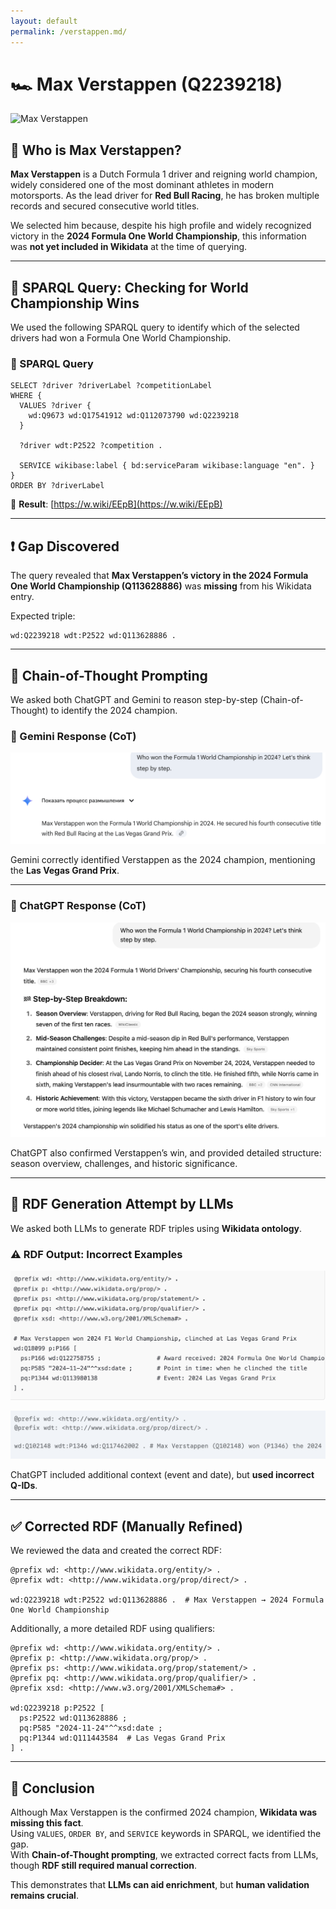 ```yaml
---
layout: default
permalink: /verstappen.md/
---
```

# 🏎️ Max Verstappen (Q2239218)

![Max Verstappen](assets/images/verstappen.jpg)

## 👤 Who is Max Verstappen?

**Max Verstappen** is a Dutch Formula 1 driver and reigning world champion, widely considered one of the most dominant athletes in modern motorsports. As the lead driver for **Red Bull Racing**, he has broken multiple records and secured consecutive world titles.

We selected him because, despite his high profile and widely recognized victory in the **2024 Formula One World Championship**, this information was **not yet included in Wikidata** at the time of querying.

---

## 🧪 SPARQL Query: Checking for World Championship Wins

We used the following SPARQL query to identify which of the selected drivers had won a Formula One World Championship.

### 📄 SPARQL Query

```sparql
SELECT ?driver ?driverLabel ?competitionLabel
WHERE {
  VALUES ?driver {
    wd:Q9673 wd:Q17541912 wd:Q112073790 wd:Q2239218
  }

  ?driver wdt:P2522 ?competition .

  SERVICE wikibase:label { bd:serviceParam wikibase:language "en". }
}
ORDER BY ?driverLabel
```

📎 **Result**: [https://w.wiki/EEpB](https://w.wiki/EEpB)

---

## ❗ Gap Discovered

The query revealed that **Max Verstappen’s victory in the 2024 Formula One World Championship (Q113628886)** was **missing** from his Wikidata entry.

Expected triple:

```turtle
wd:Q2239218 wdt:P2522 wd:Q113628886 .
```

---

## 🧠 Chain-of-Thought Prompting

We asked both ChatGPT and Gemini to reason step-by-step (Chain-of-Thought) to identify the 2024 champion.

### 💬 Gemini Response (CoT)

![Gemini CoT](assets/images/Gemini_Max.png)

Gemini correctly identified Verstappen as the 2024 champion, mentioning the **Las Vegas Grand Prix**.

---

### 💬 ChatGPT Response (CoT)

![ChatGPT CoT](assets/images/GPT_Max.png)

ChatGPT also confirmed Verstappen’s win, and provided detailed structure: season overview, challenges, and historic significance.

---

## 🧱 RDF Generation Attempt by LLMs

We asked both LLMs to generate RDF triples using **Wikidata ontology**.

### ⚠️ RDF Output: Incorrect Examples

![Incorrect RDF - Gemini](assets/images/rdf_incorrect5.png)

![Incorrect RDF - ChatGPT](assets/images/rdf_incorrect6.png)

ChatGPT included additional context (event and date), but **used incorrect Q-IDs**.

---

## ✅ Corrected RDF (Manually Refined)

We reviewed the data and created the correct RDF:

```turtle
@prefix wd: <http://www.wikidata.org/entity/> .
@prefix wdt: <http://www.wikidata.org/prop/direct/> .

wd:Q2239218 wdt:P2522 wd:Q113628886 .  # Max Verstappen → 2024 Formula One World Championship
```

Additionally, a more detailed RDF using qualifiers:

```turtle
@prefix wd: <http://www.wikidata.org/entity/> .
@prefix p: <http://www.wikidata.org/prop/> .
@prefix ps: <http://www.wikidata.org/prop/statement/> .
@prefix pq: <http://www.wikidata.org/prop/qualifier/> .
@prefix xsd: <http://www.w3.org/2001/XMLSchema#> .

wd:Q2239218 p:P2522 [
  ps:P2522 wd:Q113628886 ;
  pq:P585 "2024-11-24"^^xsd:date ;
  pq:P1344 wd:Q111443584  # Las Vegas Grand Prix
] .
```

---

## 📌 Conclusion

Although Max Verstappen is the confirmed 2024 champion, **Wikidata was missing this fact**.  
Using `VALUES`, `ORDER BY`, and `SERVICE` keywords in SPARQL, we identified the gap.  
With **Chain-of-Thought prompting**, we extracted correct facts from LLMs, though **RDF still required manual correction**.

This demonstrates that **LLMs can aid enrichment**, but **human validation remains crucial**.
